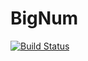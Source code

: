# BigNum

[![Build Status](https://travis-ci.org/braamBeresford/bigNum.png?branch=master)](https://travis-ci.org/braamBeresford/bigNum)